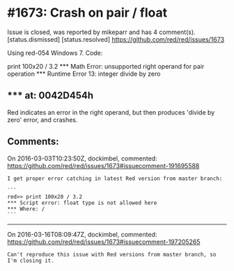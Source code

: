 
#1673: Crash on pair / float
================================================================================
Issue is closed, was reported by mikeparr and has 4 comment(s).
[status.dismissed] [status.resolved]
<https://github.com/red/red/issues/1673>

Using red-054  Windows 7.  Code:

print 100x20 / 3.2
**\* Math Error: unsupported right operand for pair operation
**\* Runtime Error 13: integer divide by zero
## **\* at: 0042D454h

Red  indicates an error in the right operand, but then produces 'divide by zero' error, and crashes.



Comments:
--------------------------------------------------------------------------------

On 2016-03-03T10:23:50Z, dockimbel, commented:
<https://github.com/red/red/issues/1673#issuecomment-191695588>

    I get proper error catching in latest Red version from master branch:
    
    ```
    red>> print 100x20 / 3.2
    *** Script error: float type is not allowed here
    *** Where: /
    ```

--------------------------------------------------------------------------------

On 2016-03-16T08:09:47Z, dockimbel, commented:
<https://github.com/red/red/issues/1673#issuecomment-197205265>

    Can't reproduce this issue with Red versions from master branch, so I'm closing it.

